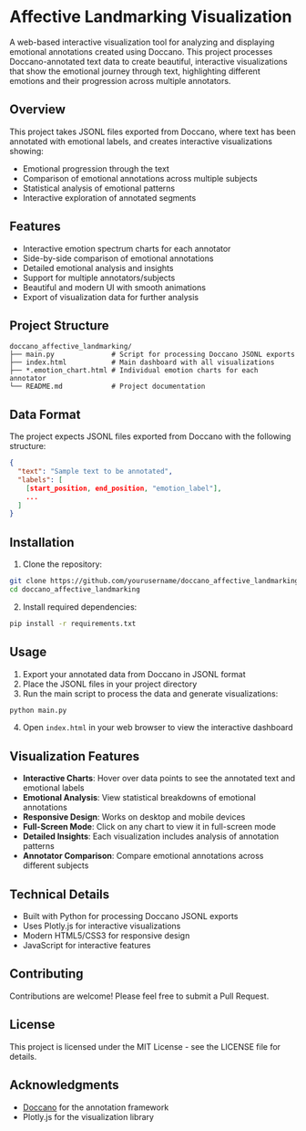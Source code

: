 # Affective Landmarking Visualization

A web-based interactive visualization tool for analyzing and displaying emotional annotations created using Doccano. This project processes Doccano-annotated text data to create beautiful, interactive visualizations that show the emotional journey through text, highlighting different emotions and their progression across multiple annotators.

## Overview

This project takes JSONL files exported from Doccano, where text has been annotated with emotional labels, and creates interactive visualizations showing:
- Emotional progression through the text
- Comparison of emotional annotations across multiple subjects
- Statistical analysis of emotional patterns
- Interactive exploration of annotated segments

## Features

- Interactive emotion spectrum charts for each annotator
- Side-by-side comparison of emotional annotations
- Detailed emotional analysis and insights
- Support for multiple annotators/subjects
- Beautiful and modern UI with smooth animations
- Export of visualization data for further analysis

## Project Structure

```
doccano_affective_landmarking/
├── main.py              # Script for processing Doccano JSONL exports
├── index.html           # Main dashboard with all visualizations
├── *.emotion_chart.html # Individual emotion charts for each annotator
└── README.md            # Project documentation
```

## Data Format

The project expects JSONL files exported from Doccano with the following structure:
```json
{
  "text": "Sample text to be annotated",
  "labels": [
    [start_position, end_position, "emotion_label"],
    ...
  ]
}
```

## Installation

1. Clone the repository:
```bash
git clone https://github.com/yourusername/doccano_affective_landmarking.git
cd doccano_affective_landmarking
```

2. Install required dependencies:
```bash
pip install -r requirements.txt
```

## Usage

1. Export your annotated data from Doccano in JSONL format
2. Place the JSONL files in your project directory
3. Run the main script to process the data and generate visualizations:
```bash
python main.py
```

4. Open `index.html` in your web browser to view the interactive dashboard

## Visualization Features

- **Interactive Charts**: Hover over data points to see the annotated text and emotional labels
- **Emotional Analysis**: View statistical breakdowns of emotional annotations
- **Responsive Design**: Works on desktop and mobile devices
- **Full-Screen Mode**: Click on any chart to view it in full-screen mode
- **Detailed Insights**: Each visualization includes analysis of annotation patterns
- **Annotator Comparison**: Compare emotional annotations across different subjects

## Technical Details

- Built with Python for processing Doccano JSONL exports
- Uses Plotly.js for interactive visualizations
- Modern HTML5/CSS3 for responsive design
- JavaScript for interactive features

## Contributing

Contributions are welcome! Please feel free to submit a Pull Request.

## License

This project is licensed under the MIT License - see the LICENSE file for details.

## Acknowledgments

- [Doccano](https://github.com/doccano/doccano) for the annotation framework
- Plotly.js for the visualization library 
